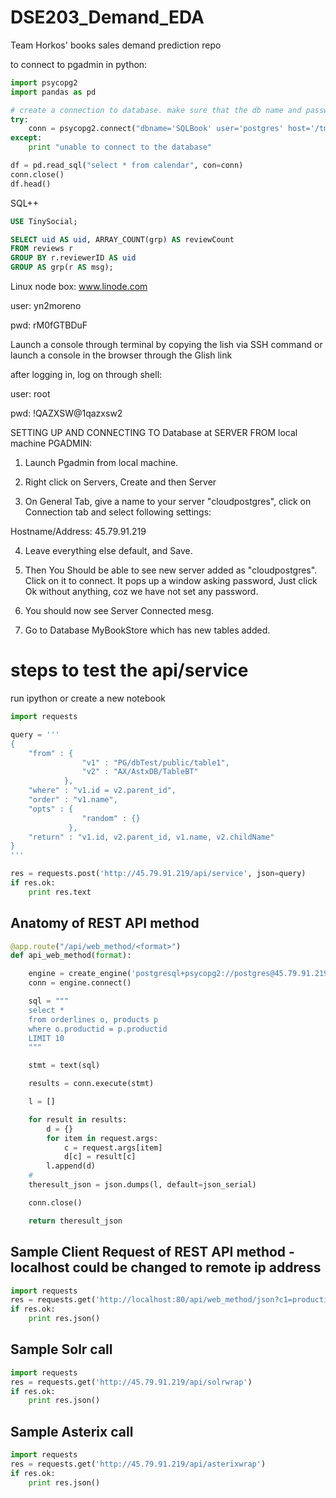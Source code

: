 # DSE203_Demand_EDA
Team Horkos' books sales demand prediction repo

to connect to pgadmin in python:


```python
import psycopg2
import pandas as pd

# create a connection to database. make sure that the db name and password are correct
try:
    conn = psycopg2.connect("dbname='SQLBook' user='postgres' host='/tmp/' password='YOURPASSWORD'")
except:
    print "unable to connect to the database"

df = pd.read_sql("select * from calendar", con=conn)
conn.close()
df.head()
```
SQL++
```sql
USE TinySocial;

SELECT uid AS uid, ARRAY_COUNT(grp) AS reviewCount
FROM reviews r
GROUP BY r.reviewerID AS uid
GROUP AS grp(r AS msg);
```


Linux node box: www.linode.com

user: yn2moreno

pwd: rM0fGTBDuF

Launch a console through terminal by copying the lish via SSH command or
launch a console in the browser through the Glish link

after logging in, log on through shell:

user: root

pwd: !QAZXSW@1qazxsw2

SETTING UP AND CONNECTING TO Database at SERVER FROM local machine PGADMIN:

1. Launch Pgadmin from local machine.

2. Right click on Servers, Create and then Server

3. On General Tab, give a name to your server "cloudpostgres", click on Connection tab and select following settings:

Hostname/Address: 45.79.91.219

4. Leave everything else default, and Save.

5. Then You Should be able to see new server added as "cloudpostgres". Click on it to connect. It pops up a window asking password, Just click Ok without anything, coz we have not set any password. 

6. You should now see Server Connected mesg.

7. Go to Database MyBookStore which has new tables added.

# steps to test the api/service
run ipython
or create a new notebook

```python
import requests

query = '''
{
    "from" : {
                "v1" : "PG/dbTest/public/table1",
                "v2" : "AX/AstxDB/TableBT"
            },
    "where" : "v1.id = v2.parent_id",
    "order" : "v1.name",
    "opts" : {
                "random" : {}
             },
    "return" : "v1.id, v2.parent_id, v1.name, v2.childName"
}
'''

res = requests.post('http://45.79.91.219/api/service', json=query)
if res.ok:
    print res.text
```

## Anatomy of REST API method
```python
@app.route("/api/web_method/<format>")
def api_web_method(format):

    engine = create_engine('postgresql+psycopg2://postgres@45.79.91.219/MyBookStore')
    conn = engine.connect()

    sql = """
    select *
    from orderlines o, products p
    where o.productid = p.productid
    LIMIT 10
    """

    stmt = text(sql)

    results = conn.execute(stmt)

    l = []

    for result in results:
        d = {}
        for item in request.args:
            c = request.args[item]
            d[c] = result[c]
        l.append(d)
    #
    theresult_json = json.dumps(l, default=json_serial)

    conn.close()

    return theresult_json
 ```
 
 ## Sample Client Request of REST API method - localhost could be changed to remote ip address

```python
import requests
res = requests.get('http://localhost:80/api/web_method/json?c1=productid&c2=shipdate&c3=unitprice', json=query)
if res.ok:
    print res.json()
```


## Sample Solr call
```python
import requests
res = requests.get('http://45.79.91.219/api/solrwrap')
if res.ok:
    print res.json()
```

## Sample Asterix call
```python
import requests
res = requests.get('http://45.79.91.219/api/asterixwrap')
if res.ok:
    print res.json()
```

